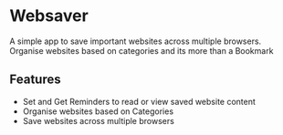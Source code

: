 # Websaver 

A simple app to save important websites across multiple browsers. 
Organise websites based on categories and its more than a Bookmark

## Features
- Set and Get Reminders to read or view saved website content
- Organise websites based on Categories
- Save websites across multiple browsers

#
